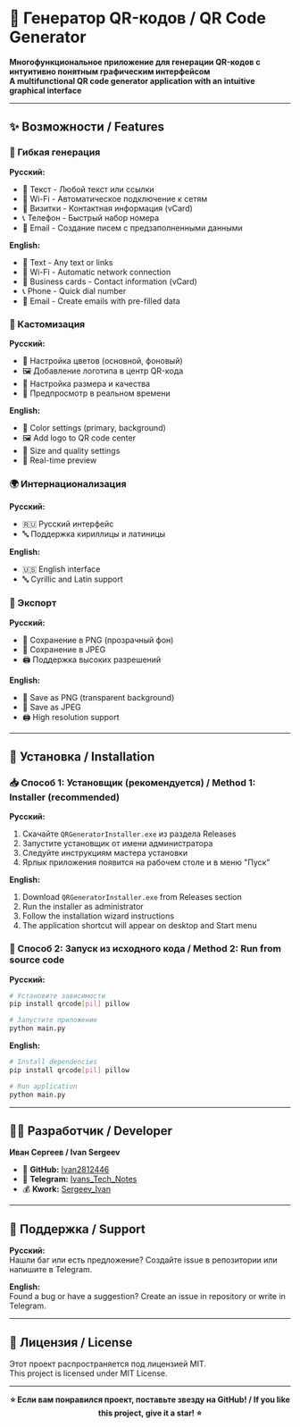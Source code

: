 # 🎯 Генератор QR-кодов / QR Code Generator

**Многофункциональное приложение для генерации QR-кодов с интуитивно понятным графическим интерфейсом**  
**A multifunctional QR code generator application with an intuitive graphical interface**

---

## ✨ Возможности / Features

### 🎨 Гибкая генерация
**Русский:**
- 📝 Текст - Любой текст или ссылки
- 📶 Wi-Fi - Автоматическое подключение к сетям
- 👤 Визитки - Контактная информация (vCard)
- 📞 Телефон - Быстрый набор номера
- 📧 Email - Создание писем с предзаполненными данными

**English:**
- 📝 Text - Any text or links
- 📶 Wi-Fi - Automatic network connection
- 👤 Business cards - Contact information (vCard)
- 📞 Phone - Quick dial number
- 📧 Email - Create emails with pre-filled data

### 💅 Кастомизация
**Русский:**
- 🎨 Настройка цветов (основной, фоновый)
- 🖼️ Добавление логотипа в центр QR-кода
- 📏 Настройка размера и качества
- 👀 Предпросмотр в реальном времени

**English:**
- 🎨 Color settings (primary, background)
- 🖼️ Add logo to QR code center
- 📏 Size and quality settings
- 👀 Real-time preview

### 🌍 Интернационализация
**Русский:**
- 🇷🇺 Русский интерфейс
- 🔤 Поддержка кириллицы и латиницы

**English:**
- 🇺🇸 English interface
- 🔤 Cyrillic and Latin support

### 💾 Экспорт
**Русский:**
- 📁 Сохранение в PNG (прозрачный фон)
- 📁 Сохранение в JPEG
- 🖨️ Поддержка высоких разрешений

**English:**
- 📁 Save as PNG (transparent background)
- 📁 Save as JPEG
- 🖨️ High resolution support

---

## 🚀 Установка / Installation

### 📥 Способ 1: Установщик (рекомендуется) / Method 1: Installer (recommended)

**Русский:**
1. Скачайте `QRGeneratorInstaller.exe` из раздела Releases
2. Запустите установщик от имени администратора
3. Следуйте инструкциям мастера установки
4. Ярлык приложения появится на рабочем столе и в меню "Пуск"

**English:**
1. Download `QRGeneratorInstaller.exe` from Releases section
2. Run the installer as administrator
3. Follow the installation wizard instructions
4. The application shortcut will appear on desktop and Start menu

### 🐍 Способ 2: Запуск из исходного кода / Method 2: Run from source code

**Русский:**
```bash
# Установите зависимости
pip install qrcode[pil] pillow

# Запустите приложение
python main.py
```

**English:**
```bash
# Install dependencies
pip install qrcode[pil] pillow

# Run application
python main.py
```

---

## 👨‍💻 Разработчик / Developer

**Иван Сергеев / Ivan Sergeev**

- 💼 **GitHub:** [Ivan2812446](https://github.com/Ivan2812446)
- 📝 **Telegram:** [Ivans_Tech_Notes](https://t.me/Ivans_Tech_Notes)
- 💰 **Kwork:** [Sergeev_Ivan](https://kwork.ru/user/Sergeev_Ivan)

---

## 🤝 Поддержка / Support

**Русский:**  
Нашли баг или есть предложение? Создайте issue в репозитории или напишите в Telegram.

**English:**  
Found a bug or have a suggestion? Create an issue in repository or write in Telegram.

---

## 📄 Лицензия / License

Этот проект распространяется под лицензией MIT.  
This project is licensed under MIT License.

---

<div align="center">

**⭐ Если вам понравился проект, поставьте звезду на GitHub! / If you like this project, give it a star! ⭐**

</div>
